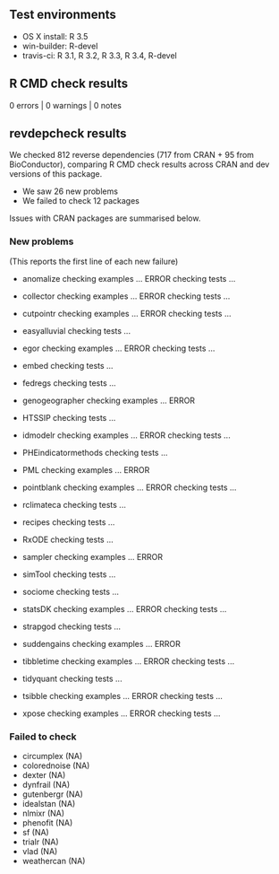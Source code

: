 ## Test environments

* OS X install: R 3.5
* win-builder: R-devel
* travis-ci: R 3.1, R 3.2, R 3.3, R 3.4, R-devel

## R CMD check results

0 errors | 0 warnings | 0 notes

## revdepcheck results

We checked 812 reverse dependencies (717 from CRAN + 95 from BioConductor), comparing R CMD check results across CRAN and dev versions of this package.

 * We saw 26 new problems
 * We failed to check 12 packages

Issues with CRAN packages are summarised below.

### New problems
(This reports the first line of each new failure)

* anomalize
  checking examples ... ERROR
  checking tests ...

* collector
  checking examples ... ERROR
  checking tests ...

* cutpointr
  checking examples ... ERROR
  checking tests ...

* easyalluvial
  checking tests ...

* egor
  checking examples ... ERROR
  checking tests ...

* embed
  checking tests ...

* fedregs
  checking tests ...

* genogeographer
  checking examples ... ERROR

* HTSSIP
  checking tests ...

* idmodelr
  checking examples ... ERROR
  checking tests ...

* PHEindicatormethods
  checking tests ...

* PML
  checking examples ... ERROR

* pointblank
  checking examples ... ERROR
  checking tests ...

* rclimateca
  checking tests ...

* recipes
  checking tests ...

* RxODE
  checking tests ...

* sampler
  checking examples ... ERROR

* simTool
  checking tests ...

* sociome
  checking tests ...

* statsDK
  checking examples ... ERROR
  checking tests ...

* strapgod
  checking tests ...

* suddengains
  checking examples ... ERROR

* tibbletime
  checking examples ... ERROR
  checking tests ...

* tidyquant
  checking tests ...

* tsibble
  checking examples ... ERROR
  checking tests ...

* xpose
  checking examples ... ERROR
  checking tests ...

### Failed to check

* circumplex   (NA)
* colorednoise (NA)
* dexter       (NA)
* dynfrail     (NA)
* gutenbergr   (NA)
* idealstan    (NA)
* nlmixr       (NA)
* phenofit     (NA)
* sf           (NA)
* trialr       (NA)
* vlad         (NA)
* weathercan   (NA)
